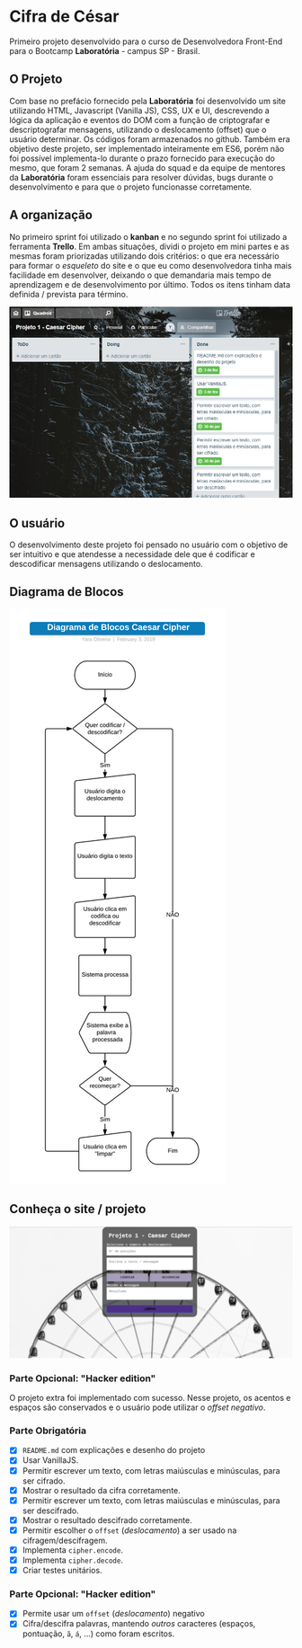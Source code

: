 ﻿# Cifra de César

Primeiro projeto desenvolvido para o curso de Desenvolvedora Front-End para o Bootcamp
**Laboratória** - campus SP - Brasil.

## O Projeto

Com base no prefácio fornecido pela **Laboratória** foi desenvolvido um site utilizando HTML, Javascript (Vanilla JS),  CSS, UX e UI, descrevendo a lógica da aplicação e eventos do DOM com a função de criptografar e descriptografar mensagens, utilizando o deslocamento (offset) que o usuário determinar.
Os códigos foram armazenados no github.
Também era objetivo deste projeto, ser implementado inteiramente em ES6, porém não foi possível implementa-lo durante o prazo fornecido para execução do mesmo, que foram 2 semanas. A ajuda do squad e da equipe de mentores da **Laboratória** foram essenciais para resolver dúvidas, bugs durante o desenvolvimento e para que o projeto funcionasse corretamente.

## A organização

No primeiro sprint foi utilizado o **kanban** e no segundo sprint foi utilizado a ferramenta **Trello**. Em ambas situações, dividi o projeto em mini partes e as mesmas foram priorizadas utilizando dois critérios: o que era necessário para formar o _esqueleto_ do site e o que eu como desenvolvedora tinha mais facilidade em desenvolver, deixando o que demandaria mais tempo de aprendizagem e de desenvolvimento por último. Todos os itens tinham data definida / prevista para término.

![Trello do Projeto 1 - Caesar Cipher](https://github.com/YaOliveira/caesar-cipher/blob/master/Trello%20-%20Projeto%20Caesar%20Cipher.png)


## O usuário
O desenvolvimento deste projeto foi pensado no usuário com o objetivo de ser intuitivo e que atendesse a necessidade dele que é codificar e descodificar mensagens utilizando o deslocamento.

## Diagrama de Blocos

![Diagrama de blocos - Caesar Cipher](https://github.com/YaOliveira/caesar-cipher/blob/master/Diagrama_Caesar_Cipher.png)

## Conheça o site / projeto
![VISÃO DO SITE](https://github.com/YaOliveira/caesar-cipher/blob/master/Layout%20Caesar%20Cipher.png)

### Parte Opcional: "Hacker edition"

O projeto extra foi implementado com sucesso. Nesse projeto, os acentos e espaços são conservados e o usuário pode utilizar o _offset_ _negativo_.

### Parte Obrigatória

* [x] `README.md` com explicações e desenho do projeto
* [x] Usar VanillaJS.
* [x] Permitir escrever um texto, com letras maiúsculas e minúsculas, para ser
  cifrado.
* [x] Mostrar o resultado da cifra corretamente.
* [x] Permitir escrever um texto, com letras maiúsculas e minúsculas, para ser
  descifrado.
* [x] Mostrar o resultado descifrado corretamente.
* [x] Permitir escolher o `offset` (_deslocamento_) a ser usado na
  cifragem/descifragem.
* [x] Implementa `cipher.encode`.
* [x] Implementa `cipher.decode`.
* [x] Criar testes unitários.

### Parte Opcional: "Hacker edition"

* [x] Permite usar um `offset` (_deslocamento_) negativo
* [x] Cifra/descifra palavras, mantendo _outros_ caracteres (espaços, pontuação, `ã`, `á`, ...) como foram escritos.